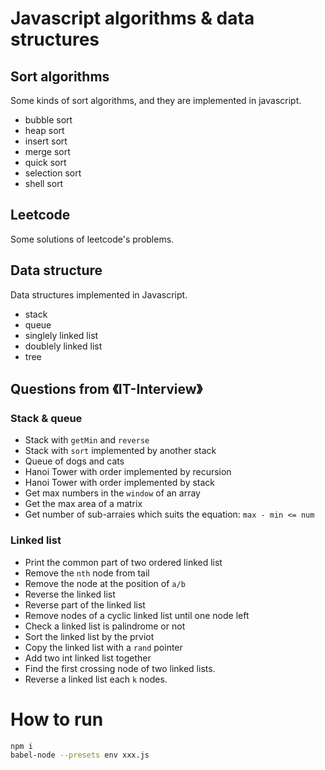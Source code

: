 # Javascript algorithms & data structures

## Sort algorithms

Some kinds of sort algorithms, and they are implemented in javascript.

* bubble sort
* heap sort
* insert sort
* merge sort
* quick sort
* selection sort
* shell sort

## Leetcode

Some solutions of leetcode's problems.

## Data structure

Data structures implemented in Javascript.

* stack
* queue
* singlely linked list
* doublely linked list
* tree

## Questions from 《IT-Interview》

### Stack & queue

* Stack with `getMin` and `reverse`
* Stack with `sort` implemented by another stack
* Queue of dogs and cats
* Hanoi Tower with order implemented by recursion
* Hanoi Tower with order implemented by stack
* Get max numbers in the `window` of an array
* Get the max area of a matrix
* Get number of sub-arraies which suits the equation: `max - min <= num`

### Linked list
* Print the common part of two ordered linked list
* Remove the `nth` node from tail
* Remove the node at the position of `a/b`
* Reverse the linked list
* Reverse part of the linked list
* Remove nodes of a cyclic linked list until one node left
* Check a linked list is palindrome or not
* Sort the linked list by the prviot
* Copy the linked list with a `rand` pointer
* Add two int linked list together
* Find the first crossing node of two linked lists.
* Reverse a linked list each `k` nodes.


# How to run

```bash
npm i
babel-node --presets env xxx.js
```